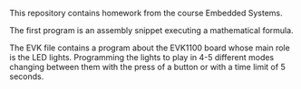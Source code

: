 This repository contains homework from the course Embedded Systems.

The first program is an assembly snippet executing a mathematical formula.

The EVK file contains a program about the EVK1100 board whose main role is the LED lights. Programming the lights to play in 4-5 different modes changing between them with the press of a button or with a time limit of 5 seconds. 
